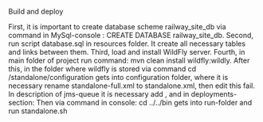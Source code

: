 Build and deploy

First, it is important to create database scheme railway_site_db via command in MySql-console : CREATE DATABASE railway_site_db.
Second, run script database.sql in resources folder. It create all necessary tables and links between them.
Third, load and install WildFly server.
Fourth, in main folder of project run command: mvn clean install wildfly:wildly.
After this, in the folder where wildfly is stored via command cd /standalone/configuration gets into configuration folder, where it is necessary rename standalone-full.xml to standalone.xml, then edit this fail. In description of jms-queue it is necessary add <jms-topic name="rwTopic" entries="java:/jms/topic/rw"/>, and in deployments-section: 
<deployment name="mysql-connector-java-8.0.11.jar" runtime-name="mysql-connector-java-8.0.11.jar">
            <content sha1="2c3d25fe1dfdd6496e0bbe47d67809f67487cfba"/>
        </deployment>
Then via command in console: cd ../../bin gets into run-folder and run standalone.sh
